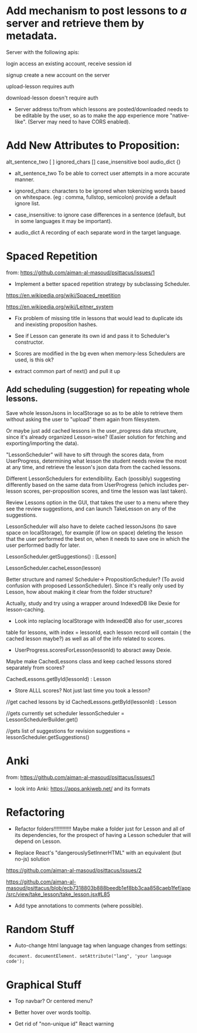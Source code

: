 # Add mechanism to post lessons to *a* server and retrieve them by metadata.

Server with the following apis:

login
access an existing account, receive session id

signup
create a new account on the server

upload-lesson
requires auth

download-lesson
doesn't require auth


* Server address to/from which lessons are posted/downloaded needs to be editable by the user, so as to make the app experience more "native-like". (Server may need to have CORS enabled).

# Add New Attributes to Proposition:

alt_sentence_two [ ]
ignored_chars []
case_insensitive bool
audio_dict {}

* alt_sentence_two
To be able to correct user attempts in a more accurate manner.

* ignored_chars:
characters to be ignored when tokenizing words based on whitespace. (eg : comma, fullstop, semicolon)
provide a default ignore list.

* case_insensitive: to ignore case differences in a sentence (default, but in some languages it may be important).

* audio_dict
A recording of each separate word in the target language.


# Spaced Repetition

from: https://github.com/aiman-al-masoud/psittacus/issues/1

* Implement a better spaced repetition strategy by subclassing Scheduler.

https://en.wikipedia.org/wiki/Spaced_repetition

https://en.wikipedia.org/wiki/Leitner_system


* Fix problem of missing title in lessons that would lead to duplicate ids and inexisting proposition hashes.

* See if Lesson can generate its own id and pass it to Scheduler's constructor.

* Scores are modified in the bg even when memory-less Schedulers are used, is this ok?

* extract common part of next() and pull it up

## Add scheduling (suggestion) for repeating whole lessons.

Save whole lessonJsons in localStorage so as to be able to retrieve them without asking the user to "upload" them again from filesystem.

Or maybe just add cached lessons in the user_progress data structure, since it's already organized Lesson-wise? (Easier solution for fetching and exporting/importing the data).

"LessonScheduler" will have to sift through the scores data, from UserProgress, determining what lesson the student needs review the most at any time, and retrieve the lesson's json data from the cached lessons.

Different LessonSchedulers for extendibility. Each (possibly) suggesting differently based on the same data from UserProgress (which includes per-lesson scores, per-proposition scores, and time the lesson was last taken).

Review Lessons option in the GUI, that takes the user to a menu where they see the review suggestions, and can launch TakeLesson on any of the suggestions.

LessonScheduler will also have to delete cached lessonJsons (to save space on localStorage), for example (if low on space) deleting the lesson that the user performed the best on, when it needs to save one in which the user performed badly for later. 

LessonScheduler.getSuggestions() : [Lesson]

LessonScheduler.cacheLesson(lesson)

Better structure and names! Scheduler-> PropositionScheduler? (To avoid confusion with proposed LessonScheduler). Since it's really only used by Lesson, how about making it clear from the folder structure?

Actually, study and try using a wrapper around IndexedDB like Dexie for lesson-caching.


* Look into replacing localStorage with IndexedDB also for user_scores

table for lessons, with index = lessonId, each lesson record will contain ( the cached lesson maybe?) as well as all of the info related to scores.

 * UserProgress.scoresForLesson(lessonId) to absract away Dexie.


Maybe make CachedLessons class and keep cached lessons stored separately from scores?

CachedLessons.getById(lessonId) : Lesson



* Store ALLL scores? Not just last time you took a lesson?


//get cached lessons by id
CachedLessons.getById(lessonId) : Lesson

//gets currently set scheduler
lessonScheduler = LessonSchedulerBuilder.get() 

//gets list of suggestions for revision 
suggestions = lessonScheduler.getSuggestions() 





# Anki

from: https://github.com/aiman-al-masoud/psittacus/issues/1

* look into Anki: https://apps.ankiweb.net/ and its formats

# Refactoring

* Refactor folders!!!!!!!!!!!! Maybe make a folder just for Lesson and all of its dependencies, for the prospect of having a Lesson scheduler that will depend on Lesson. 

* Replace React's "dangerouslySetInnerHTML" with an equivalent (but no-js) solution

https://github.com/aiman-al-masoud/psittacus/issues/2

https://github.com/aiman-al-masoud/psittacus/blob/ecb7318803b888beedb1ef8bb3caa858caeb1fef/app/src/view/take_lesson/take_lesson.jsx#L85

* Add type annotations to comments (where possible).

# Random Stuff

* Auto-change html language tag when language changes from settings:
```
 document. documentElement. setAttribute("lang", 'your language code');
```

# Graphical Stuff

* Top navbar? Or centered menu?

* Better hover over words tooltip.

* Get rid of "non-unique id" React warning